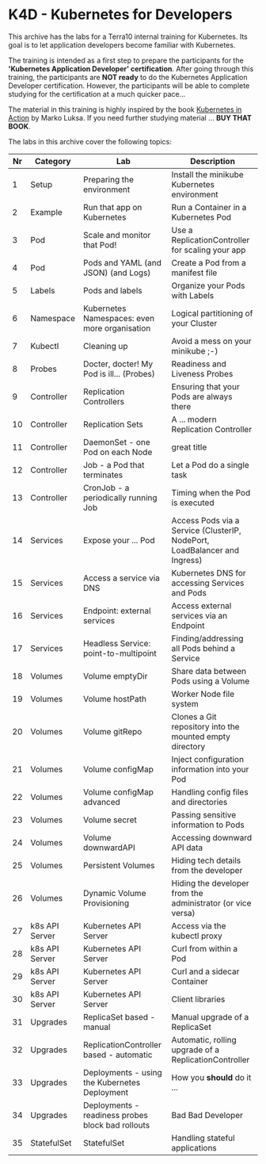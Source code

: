 # K4D - Kubernetes for Developers

This archive has the labs for a Terra10 internal training for Kubernetes. Its goal is to let application developers become familiar with Kubernetes. 

The training is intended as a first step to prepare the participants for the **'Kubernetes Application Developer' certification**. After going through this training, the participants are **NOT ready** to do the Kubernetes Application Developer certification. However, the participants will be able to complete studying for the certification at a much quicker pace...

The material in this training is highly inspired by the book [Kubernetes in Action](https://www.manning.com/books/kubernetes-in-action) by Marko Luksa. If you need further studying material ... **BUY THAT BOOK**.

The labs in this archive cover the following topics:

|Nr | Category  | Lab                          | Description                                   |
|---|-----------|------------------------------|-----------------------------------------------|
|1  | Setup     | Preparing the environment    | Install the minikube Kubernetes environment   |
|2  | Example   | Run that app on Kubernetes   | Run a Container in a Kubernetes Pod           |
|3  | Pod       | Scale and monitor that Pod!  | Use a ReplicationController for scaling your app|
|4  | Pod       | Pods and YAML (and JSON) (and Logs) | Create a Pod from a manifest file      |
|5  | Labels    | Pods and labels              | Organize your Pods with Labels                |
|6  | Namespace | Kubernetes Namespaces: even more organisation | Logical partitioning of your Cluster |
|7  | Kubectl   | Cleaning up                  | Avoid a mess on your minikube ;-)             |
|8  | Probes    | Docter, docter! My Pod is ill... (Probes) | Readiness and Liveness Probes    |
|9  | Controller| Replication Controllers      | Ensuring that your Pods are always there      |
|10 | Controller| Replication Sets             | A ... modern Replication Controller           |
|11 | Controller| DaemonSet - one Pod on each Node | great title                               |
|12 | Controller| Job - a Pod that terminates  | Let a Pod do a single task                    |
|13 | Controller| CronJob - a periodically running Job | Timing when the Pod is executed       |
|14 | Services  | Expose your ... Pod          | Access Pods via a Service (ClusterIP, NodePort, LoadBalancer and Ingress) |
|15 | Services  | Access a service via DNS     | Kubernetes DNS for accessing Services and Pods|               
|16 | Services  | Endpoint: external services  | Access external services via an Endpoint      |
|17 | Services  | Headless Service: point-to-multipoint | Finding/addressing all Pods behind a Service |
|18 | Volumes   | Volume emptyDir              | Share data between Pods using a Volume |
|19 | Volumes   | Volume hostPath              | Worker Node file system |
|20 | Volumes   | Volume gitRepo               | Clones a Git repository into the mounted empty directory | 
|21 | Volumes   | Volume configMap             | Inject configuration information into your Pod |
|22 | Volumes   | Volume configMap advanced    | Handling config files and directories |
|23 | Volumes   | Volume secret                | Passing sensitive information to Pods |
|24 | Volumes   | Volume downwardAPI           | Accessing downward API data |
|25 | Volumes   | Persistent Volumes           | Hiding tech details from the developer |
|26 | Volumes   | Dynamic Volume Provisioning  | Hiding the developer from the administrator (or vice versa)|
|27 | k8s API Server | Kubernetes API Server   | Access via the kubectl proxy |
|28 | k8s API Server | Kubernetes API Server   | Curl from within a Pod |
|29 | k8s API Server | Kubernetes API Server   | Curl and a sidecar Container |
|30 | k8s API Server | Kubernetes API Server   | Client libraries |
|31 | Upgrades  | ReplicaSet based - manual    | Manual upgrade of a ReplicaSet |
|32 | Upgrades  | ReplicationController based - automatic    | Automatic, rolling upgrade of a ReplicationController |
|33 | Upgrades  | Deployments - using the Kubernetes Deployment |  How you **should** do it ... |
|34 | Upgrades  | Deployments - readiness probes block bad rollouts | Bad Bad Developer |
|35 | StatefulSet  | StatefulSet | Handling stateful applications |
